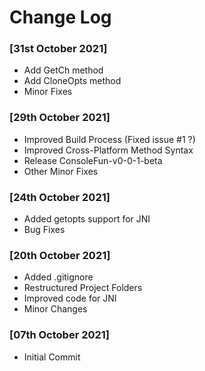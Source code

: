 
[//]: # ( Copyright 2021 Dwij Bavisi <dwijbavisi@gmail.com>                   )
[//]: # (                                                                     )
[//]: # ( Licensed under the Taciturn Coder License v0.0.1, the "License";    )
[//]: # ( You may not use this file except in compliance with the License.    )
[//]: # ( You may obtain a copy of the License at:                            )
[//]: # (         https://taciturncoder.github.io/License/v0-0-1              )
[//]: # (                                                                     )
[//]: # ( See the License for the permissions and limitations.                )

# Change Log

### [31st October 2021]
* Add GetCh method
* Add CloneOpts method
* Minor Fixes

### [29th October 2021]
* Improved Build Process (Fixed issue #1 ?)
* Improved Cross-Platform Method Syntax
* Release ConsoleFun-v0-0-1-beta
* Other Minor Fixes

### [24th October 2021]
* Added getopts support for JNI
* Bug Fixes

### [20th October 2021]
* Added .gitignore
* Restructured Project Folders
* Improved code for JNI
* Minor Changes

### [07th October 2021]
* Initial Commit
